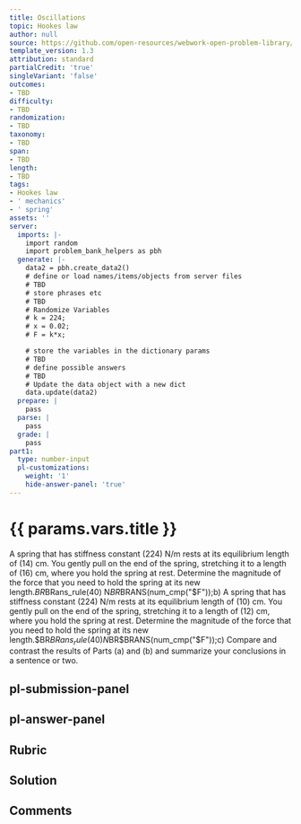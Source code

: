 ```yaml
---
title: Oscillations
topic: Hookes law
author: null
source: https://github.com/open-resources/webwork-open-problem-library/tree/master/Contrib/BrockPhysics/College_Physics_Urone/16.Oscillatory_Motion_and_Waves/NU_D18_16_00_001.pg
template_version: 1.3
attribution: standard
partialCredit: 'true'
singleVariant: 'false'
outcomes:
- TBD
difficulty:
- TBD
randomization:
- TBD
taxonomy:
- TBD
span:
- TBD
length:
- TBD
tags:
- Hookes law
- ' mechanics'
- ' spring'
assets: ''
server:
  imports: |-
    import random
    import problem_bank_helpers as pbh
  generate: |-
    data2 = pbh.create_data2()
    # define or load names/items/objects from server files
    # TBD
    # store phrases etc
    # TBD
    # Randomize Variables
    # k = 224;
    # x = 0.02;
    # F = k*x;

    # store the variables in the dictionary params
    # TBD
    # define possible answers
    # TBD
    # Update the data object with a new dict
    data.update(data2)
  prepare: |
    pass
  parse: |
    pass
  grade: |
    pass
part1:
  type: number-input
  pl-customizations:
    weight: '1'
    hide-answer-panel: 'true'
---
```


# {{ params.vars.title }} 


A spring that has stiffness constant (224) N/m rests at its equilibrium length of (14) cm. You gently pull on the end of the spring, stretching it to a length of (16) cm, where you hold the spring at rest. Determine the magnitude of the force that you need to hold the spring at its new length.$BR$BRans_rule(40) N$BR$BRANS(num_cmp("$F"));b) A spring that has stiffness constant (224) N/m rests at its equilibrium length of (10) cm. You gently pull on the end of the spring, stretching it to a length of (12) cm, where you hold the spring at rest. Determine the magnitude of the force that you need to hold the spring at its new length.$BR$BRans_rule(40) N$BR$BRANS(num_cmp("$F"));c) Compare and contrast the results of Parts (a) and (b) and summarize your conclusions in a sentence or two.


## pl-submission-panel 


## pl-answer-panel 


## Rubric 


## Solution 


## Comments 


